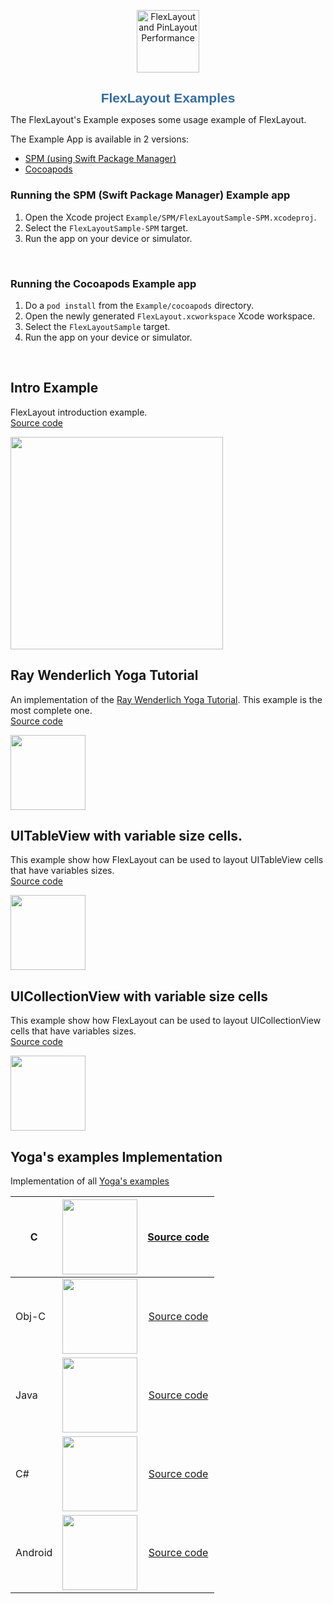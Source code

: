 <p align="center">
	<img src="images/flexlayout-logo-2.png" alt="FlexLayout and PinLayout Performance" width=100/>
</p>


<h1 align="center" style="color: #376C9D; font-family: Arial Black, Gadget, sans-serif; font-size: 1.5em">FlexLayout Examples</h1>

The FlexLayout's Example exposes some usage example of FlexLayout.

The Example App is available in 2 versions:

* [SPM (using Swift Package Manager)](https://github.com/layoutBox/FlexLayout/tree/master/Example/SPM)
* [Cocoapods](https://github.com/layoutBox/FlexLayout/tree/master/Example/cocoapods) 

### Running the SPM (Swift Package Manager) Example app
1. Open the Xcode project `Example/SPM/FlexLayoutSample-SPM.xcodeproj`.
3. Select the `FlexLayoutSample-SPM` target.
4. Run the app on your device or simulator.

</br>

### Running the Cocoapods Example app
1. Do a `pod install` from the `Example/cocoapods` directory.
2. Open the newly generated `FlexLayout.xcworkspace` Xcode workspace.
3. Select the `FlexLayoutSample` target.
4. Run the app on your device or simulator.

</br>

## Intro Example
FlexLayout introduction example.  
[Source code](https://github.com/layoutBox/FlexLayout/blob/master/Example/FlexLayoutSample/UI/Examples/Intro/IntroView.swift)

<a href="https://github.com/layoutBox/FlexLayout/blob/master/Example/FlexLayoutSample/UI/Examples/Intro/IntroView.swift"><img src="images/examples/flexlayout_exampleapp_intro_all.png" width=340/></a>

  
## Ray Wenderlich Yoga Tutorial
An implementation of the [Ray Wenderlich Yoga Tutorial](https://www.raywenderlich.com/161413/yoga-tutorial-using-cross-platform-layout-engine). This example is the most complete one.  
[Source code](https://github.com/layoutBox/FlexLayout/blob/master/Example/FlexLayoutSample/UI/Examples/RaywenderlichTutorial)

<a href="https://github.com/layoutBox/FlexLayout/blob/master/Example/FlexLayoutSample/UI/Examples/RaywenderlichTutorial"><img src="images/examples/flexlayout_exampleapp_ray_wenderlich_tutorial.png" width=120/></a>

## UITableView with variable size cells.
This example show how FlexLayout can be used to layout UITableView cells that have variables sizes.  
[Source code](https://github.com/layoutBox/FlexLayout/blob/master/Example/FlexLayoutSample/UI/Examples/TableViewExample)

<a href="https://github.com/layoutBox/FlexLayout/blob/master/Example/FlexLayoutSample/UI/Examples/TableViewExample"><img src="images/examples/flexlayout_exampleapp_uitableview.png" width=120/></a>

## UICollectionView with variable size cells
This example show how FlexLayout can be used to layout UICollectionView cells that have variables sizes.  
[Source code](https://github.com/layoutBox/FlexLayout/blob/master/Example/FlexLayoutSample/UI/Examples/CollectionViewExample)

<a href="https://github.com/layoutBox/FlexLayout/blob/master/Example/FlexLayoutSample/UI/Examples/CollectionViewExample"><img src="images/examples/flexlayout_example_collectionview.png" width=120/></a>


## Yoga's examples Implementation 

Implementation of all [Yoga's examples](https://facebook.github.io/yoga/)

|  C | <a href="https://github.com/layoutBox/FlexLayout/blob/master/Example/FlexLayoutSample/UI/Examples/YogaExampleA/YogaExampleAView.swift"><img src="images/examples/flexlayout_exampleapp_yoga_c.png" width=120/></a> | [Source code](https://github.com/layoutBox/FlexLayout/blob/master/Example/FlexLayoutSample/UI/Examples/YogaExampleA/YogaExampleAView.swift) |
|---------|:-:|:-:|
|  Obj-C | <a href="https://github.com/layoutBox/FlexLayout/blob/master/Example/FlexLayoutSample/UI/Examples/YogaExampleB/YogaExampleBView.swift"><img src="images/examples/flexlayout_exampleapp_yoga_objc.png" width=120/></a> | [Source code](https://github.com/layoutBox/FlexLayout/blob/master/Example/FlexLayoutSample/UI/Examples/YogaExampleB/YogaExampleBView.swift) |
| Java | <a href="https://github.com/layoutBox/FlexLayout/blob/master/Example/FlexLayoutSample/UI/Examples/YogaExampleC/YogaExampleCView.swift"><img src="images/examples/flexlayout_exampleapp_yoga_java.png" width=120/></a> | [Source code](https://github.com/layoutBox/FlexLayout/blob/master/Example/FlexLayoutSample/UI/Examples/YogaExampleC/YogaExampleCView.swift) |
|  C# | <a href="https://github.com/layoutBox/FlexLayout/blob/master/Example/FlexLayoutSample/UI/Examples/YogaExampleD/YogaExampleDView.swift"><img src="images/examples/flexlayout_exampleapp_yoga_csharp.png" width=120/></a> | [Source code](https://github.com/layoutBox/FlexLayout/blob/master/Example/FlexLayoutSample/UI/Examples/YogaExampleD/YogaExampleDView.swift) |
|  Android | <a href="https://github.com/layoutBox/FlexLayout/blob/master/Example/FlexLayoutSample/UI/Examples/YogaExampleE/YogaExampleEView.swift"><img src="images/examples/flexlayout_exampleapp_yoga_android.png" width=120/></a> | [Source code](https://github.com/layoutBox/FlexLayout/blob/master/Example/FlexLayoutSample/UI/Examples/YogaExampleE/YogaExampleEView.swift) |

